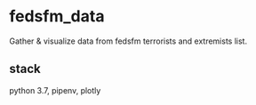 # fedsfm_data

Gather & visualize data from fedsfm terrorists and extremists list.

## stack

python 3.7, pipenv, plotly